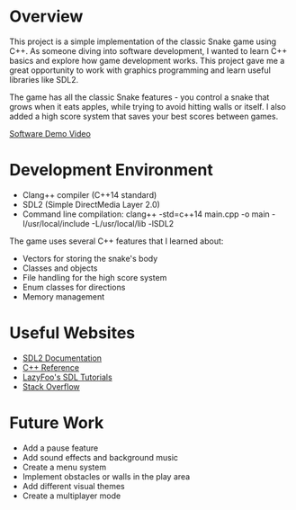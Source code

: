 # Overview

This project is a simple implementation of the classic Snake game using C++. As someone diving into software development, I wanted to learn C++ basics and explore how game development works. This project gave me a great opportunity to work with graphics programming and learn useful libraries like SDL2.

The game has all the classic Snake features - you control a snake that grows when it eats apples, while trying to avoid hitting walls or itself. I also added a high score system that saves your best scores between games.

[Software Demo Video]([http://youtube.link.goes.here](https://youtu.be/5CSJ3qHgtDI))

# Development Environment

* Clang++ compiler (C++14 standard)
* SDL2 (Simple DirectMedia Layer 2.0)
* Command line compilation:
clang++ -std=c++14 main.cpp -o main -I/usr/local/include -L/usr/local/lib -lSDL2

The game uses several C++ features that I learned about:
* Vectors for storing the snake's body
* Classes and objects
* File handling for the high score system
* Enum classes for directions
* Memory management

# Useful Websites

- [SDL2 Documentation](https://documentation.help/SDL/index.html)
- [C++ Reference](https://en.cppreference.com/)
- [LazyFoo's SDL Tutorials](https://lazyfoo.net/tutorials/SDL/)
- [Stack Overflow](https://stackoverflow.com/)

# Future Work

- Add a pause feature
- Add sound effects and background music
- Create a menu system
- Implement obstacles or walls in the play area
- Add different visual themes
- Create a multiplayer mode
